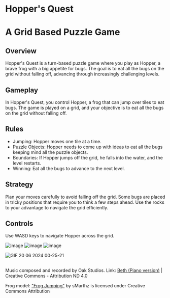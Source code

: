 # Hopper's Quest

# A Grid Based Puzzle Game

## Overview
Hopper's Quest is a turn-based puzzle game where you play as Hopper, a brave frog with a big appetite for bugs. The goal is to eat all the bugs on the grid without falling off, advancing through increasingly challenging levels.

## Gameplay
In Hopper's Quest, you control Hopper, a frog that can jump over tiles to eat bugs. The game is played on a grid, and your objective is to eat all the bugs on the grid without falling off.

## Rules
* Jumping: Hopper moves one tile at a time.
* Puzzle Objects: Hopper needs to come up with ideas to eat all the bugs keeping mind all the puzzle objects.
* Boundaries: If Hopper jumps off the grid, he falls into the water, and the level restarts.
* Winning: Eat all the bugs to advance to the next level.

## Strategy
Plan your moves carefully to avoid falling off the grid. Some bugs are placed in tricky positions that require you to think a few steps ahead. Use the rocks to your advantage to navigate the grid efficiently.

## Controls
Use WASD keys to navigate Hopper across the grid.

![image](https://github.com/user-attachments/assets/3530c20c-0c1b-41c7-b4e5-83264d3d87f4)
![image](https://github.com/user-attachments/assets/e368e173-58c1-442a-bfca-4c56001db56b)
![image](https://github.com/user-attachments/assets/9d877cc9-7c0d-4a43-9849-2db317800fb5)

![GIF 20 06 2024 00-25-21](https://github.com/Tiqsif/grid-puzzle-bouncer/assets/75688355/fc72fd42-bc29-455b-8ea9-6bfb10129819)

##
Music composed and recorded by Oak Studios.
Link:   [Beth (Piano version)](https://www.youtube.com/watch?v=C5gPy48pQc4&t=0s) | Creative Commons - Attribution ND 4.0

Frog model: ["Frog Jumping"](https://skfb.ly/opyUO) by sMarthz is licensed under Creative Commons Attribution 

